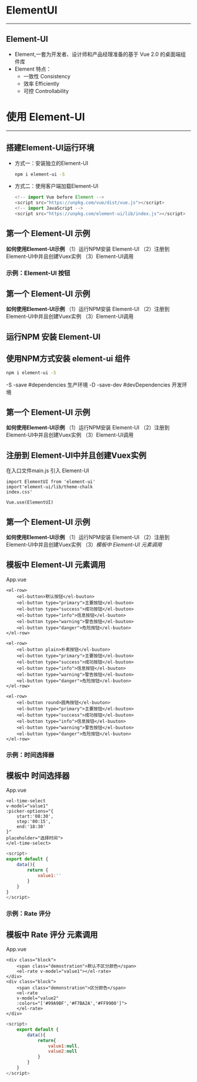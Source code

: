 # ElementUI

---

## Element-UI

* Element,一套为开发者、设计师和产品经理准备的基于 Vue 2.0 的桌面端组件库
* Element 特点：
  * 一致性 Consistency
  * 效率 Efficiently
  * 可控 Controllability

# 使用 Element-UI

---

## 搭建Element-UI运行环境

* 方式一：安装独立的Element-UI

  ```bash
  npm i element-ui -S
  ```

* 方式二：使用客户端加载Element-UI

  ```js
  <!-- import Vue before Element -->
  <script src="https://unpkg.com/vue/dist/vue.js"></script>
  <!-- import JavaScript -->
  <script src="https://unpkg.com/element-ui/lib/index.js"></script>
  ```

## 第一个 Element-UI 示例

**如何使用Element-UI示例**
（1）运行NPM安装 Element-UI
（2）注册到 Element-UI中并且创建Vuex实例
（3）Element-UI调用

### 示例：Element-UI 按钮

## 第一个 Element-UI 示例

**如何使用Element-UI示例**
（1）运行NPM安装 Element-UI
（2）注册到 Element-UI中并且创建Vuex实例
（3）Element-UI调用

## 运行NPM 安装 Element-UI

## 使用NPM方式安装 element-ui 组件

```bash
npm i element-ui -S
```

-S -save #dependencies 生产环境 -D -save-dev #devDependencies 开发环境

## 第一个 Element-UI 示例

**如何使用Element-UI示例**
（1）运行NPM安装 Element-UI
（2）注册到 Element-UI中并且创建Vuex实例
（3）Element-UI调用

## 注册到 Element-UI中并且创建Vuex实例

在入口文件main.js 引入 Element-UI

``` vuew
import ElementUI from 'element-ui'
import'element-ui/lib/theme-chalk
index.css'

Vue.use(ElementUI)
```

## 第一个 Element-UI 示例

**如何使用Element-UI示例**
（1）运行NPM安装 Element-UI
（2）注册到 Element-UI中并且创建Vuex实例
（3）*模板中 Element-UI 元素调用*

## 模板中 Element-UI 元素调用

App.vue

```vue
<el-row>
    <el-button>默认按钮</el-buuton>
    <el-button type="primary">主要按钮</el-buuton>
    <el-button type="success">成功按钮</el-buuton>
    <el-button type="info">信息按钮</el-buuton>
    <el-button type="warning">警告按钮</el-buuton>
    <el-button type="danger">危险按钮</el-buuton>
</el-row>
```

```vue
<el-row>
    <el-button plain>朴素按钮</el-buuton>
    <el-button type="primary">主要按钮</el-buuton>
    <el-button type="success">成功按钮</el-buuton>
    <el-button type="info">信息按钮</el-buuton>
    <el-button type="warning">警告按钮</el-buuton>
    <el-button type="danger">危险按钮</el-buuton>
</el-row>
```

```vue
<el-row>
    <el-button round>圆角按钮</el-buuton>
    <el-button type="primary">主要按钮</el-buuton>
    <el-button type="success">成功按钮</el-buuton>
    <el-button type="info">信息按钮</el-buuton>
    <el-button type="warning">警告按钮</el-buuton>
    <el-button type="danger">危险按钮</el-buuton>
</el-row>
```

### 示例：时间选择器

## 模板中 时间选择器

App.vue

```vue
<el-time-select
v-model="value1"
:picker-options="{
    start:'08:30',
    step:'00:15',
    end:'18:30'
}"
placeholder="选择时间">
</el-time-select>
```

```js
<script>
export default {
    data(){
        return {
            value1:''
        }
    }
}
</script>
```

### 示例：Rate 评分

## 模板中 Rate 评分 元素调用

App.vue

```vue
<div class="block">
    <span class="demostration">默认不区分颜色</span>
    <el-rate v-model="value1"></el-rate>
</div>
<div class="block">
    <span class="demonstration">区分颜色</span>
    <el-rate
    v-model="value2"
    :colors="['#99A9BF','#F7BA2A','#FF9900']">
    </el-rate>
</div>
```

```js
<script>
    export default {
        data(){
            return{
                value1:null,
                value2:null
            }
        }
    }
</script>
```